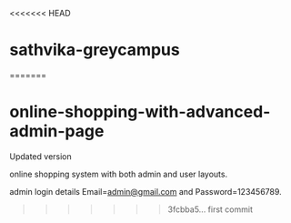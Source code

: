 <<<<<<< HEAD
# sathvika-greycampus
=======
# online-shopping-with-advanced-admin-page
Updated version


online shopping system with both admin and user layouts.

admin login details  Email=admin@gmail.com and Password=123456789.
>>>>>>> 3fcbba5... first commit
